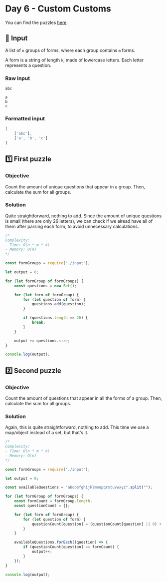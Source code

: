 # Day 6 - Custom Customs

You can find the puzzles [here](https://adventofcode.com/2020/day/6).

## 📄 Input

A list of `n` groups of forms, where each group contains `m` forms.

A form is a string of length `k`, made of lowercase letters. Each letter represents a question.

### Raw input

```
abc

a
b
c
```

### Formatted input

```js
[
    ['abc'],
    ['a', 'b', 'c']
]
```

## 1️⃣ First puzzle

### Objective

Count the amount of unique questions that appear in a group. Then, calculate the sum for all groups.

### Solution

Quite straightforward, nothing to add. Since the amount of unique questions is small (there are only 26 letters), we can check if we alread have all of them after parsing each form, to avoid unnecessary calculations.

```js
/*
Complexity:
- Time: O(n * m * k)
- Memory: O(n)
*/

const formGroups = require("./input");

let output = 0;

for (let formGroup of formGroups) {
	const questions = new Set();

	for (let form of formGroup) {
		for (let question of form) {
			questions.add(question);
		}

		if (questions.length == 26) {
			break;
		}
	}

	output += questions.size;
}

console.log(output);
```

## 2️⃣ Second puzzle

### Objective

Count the amount of questions that appear in all the forms of a group. Then, calculate the sum for all groups.

### Solution

Again, this is quite straightforward, nothing to add. This time we use a map/object instead of a set, but that's it.

```js
/*
Complexity:
- Time: O(n * m * k)
- Memory: O(n)
*/

const formGroups = require("./input");

let output = 0;

const availableQuestions = "abcdefghijklmnopqrstuvwxyz".split("");

for (let formGroup of formGroups) {
	const formCount = formGroup.length;
	const questionCount = {};

	for (let form of formGroup) {
		for (let question of form) {
			questionCount[question] = (questionCount[question] || 0) + 1;
		}
	}

	availableQuestions.forEach((question) => {
		if (questionCount[question] == formCount) {
			output++;
		}
	});
}

console.log(output);
```